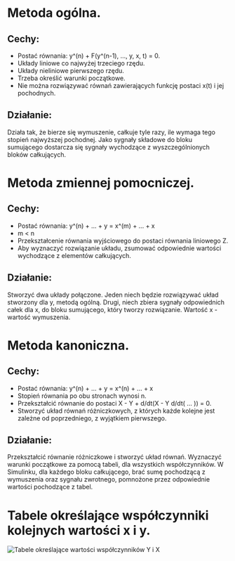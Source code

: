 # Metoda ogólna.

## Cechy:

- Postać równania: y^(n) + F(y^(n-1), ..., y, x, t) = 0.
- Układy liniowe co najwyżej trzeciego rzędu.
- Układy nieliniowe pierwszego rzędu.
- Trzeba określić warunki początkowe.
- Nie można rozwiązywać równań zawierających funkcję postaci x(t) i jej pochodnych.

## Działanie:

Działa tak, że bierze się wymuszenie, całkuje tyle razy, ile wymaga tego stopień najwyższej pochodnej. Jako sygnały składowe do bloku sumującego dostarcza się sygnały wychodzące z wyszczególnionych bloków całkujących.

# Metoda zmiennej pomocniczej.

## Cechy:

- Postać równania: y^(n) + ... + y = x^(m) + ... + x
- m < n
- Przekształcenie równania wyjściowego do postaci równania liniowego Z.
- Aby wyznaczyć rozwiązanie układu, zsumować odpowiednie wartości wychodzące z elementów całkujących.

## Działanie:

Stworzyć dwa układy połączone. Jeden niech będzie rozwiązywać układ stworzony dla y, metodą ogólną. Drugi, niech zbiera sygnały odpowiednich całek dla x, do bloku sumującego, który tworzy rozwiązanie. Wartość x - wartość wymuszenia.

# Metoda kanoniczna.

## Cechy:

- Postać równania: y^(n) + ... + y = x^(n) + ... + x
- Stopień równania po obu stronach wynosi n.
- Przekształcić równanie do postaci X - Y + d/dt(X - Y d/dt( ... )) = 0.
- Stworzyć układ równań różniczkowych, z których każde kolejne jest zależne od poprzedniego, z wyjątkiem pierwszego.

## Działanie:

Przekształcić równanie różniczkowe i stworzyć układ równań. Wyznaczyć warunki początkowe za pomocą tabeli, dla wszystkich współczynników. W Simulinku, dla każdego bloku całkującego, brać sumę pochodzącą z wymuszenia oraz sygnału zwrotnego, pomnożone przez odpowiednie wartości pochodzące z tabel.

# Tabele określające współczynniki kolejnych wartości x i y.

![Tabele określające wartości współczynników Y i X]("tabelaYX.png")
